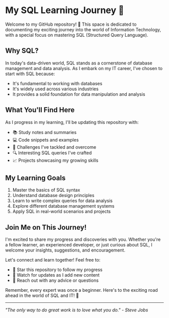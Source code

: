 # My SQL Learning Journey 🚀

Welcome to my GitHub repository! 👋 This space is dedicated to documenting my exciting journey into the world of Information Technology, with a special focus on mastering SQL (Structured Query Language).

## Why SQL?

In today's data-driven world, SQL stands as a cornerstone of database management and data analysis. As I embark on my IT career, I've chosen to start with SQL because:

- It's fundamental to working with databases
- It's widely used across various industries
- It provides a solid foundation for data manipulation and analysis

## What You'll Find Here

As I progress in my learning, I'll be updating this repository with:

- 📚 Study notes and summaries
- 💻 Code snippets and examples
- 🧠 Challenges I've tackled and overcome
- 🔍 Interesting SQL queries I've crafted
- 📈 Projects showcasing my growing skills

## My Learning Goals

1. Master the basics of SQL syntax
2. Understand database design principles
3. Learn to write complex queries for data analysis
4. Explore different database management systems
5. Apply SQL in real-world scenarios and projects

## Join Me on This Journey!

I'm excited to share my progress and discoveries with you. Whether you're a fellow learner, an experienced developer, or just curious about SQL, I welcome your insights, suggestions, and encouragement.

Let's connect and learn together! Feel free to:

- 🌟 Star this repository to follow my progress
- 🔔 Watch for updates as I add new content
- 🤝 Reach out with any advice or questions

Remember, every expert was once a beginner. Here's to the exciting road ahead in the world of SQL and IT! 🎉

---

*"The only way to do great work is to love what you do." - Steve Jobs*

